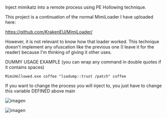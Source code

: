 Inject mimikatz into a remote process using PE Hollowing technique.

This project is a continuation of the normal MimiLoader I have uploaded here:

https://github.com/KrakenEU/MimiLoader/

However, it is not relevant to know how that loader worked. This technique doesn't implement any ofuscation like the previous one (I leave it for the reader) because I'm thinking of giving it other uses.

DUMMY USAGE EXAMPLE (you can wrap any command in double quotes if it contains spaces)
                     
```
MimiHollowed.exe coffee "lsadump::trust /patch" coffee 
```

If you want to change the process you will inject to, you just have to change this variable DEFINED above main

![imagen](https://github.com/user-attachments/assets/edae71ab-17f0-47c1-b9f8-c6211bbeea13)

![imagen](https://github.com/user-attachments/assets/49681c4a-0186-4a11-b160-392f94ffa947)
